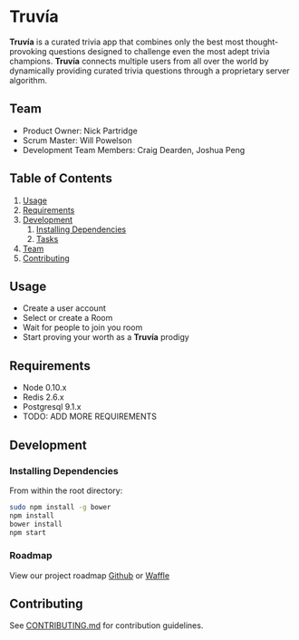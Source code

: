 # Truvía

  **Truvía** is a curated trivia app that combines only the best most thought-provoking questions designed to challenge even the most adept trivia champions. **Truvía** connects multiple users from all over the world by dynamically providing curated trivia questions through a proprietary server algorithm.

## Team

  - Product Owner: Nick Partridge
  - Scrum Master: Will Powelson
  - Development Team Members: Craig Dearden, Joshua Peng

## Table of Contents

1. [Usage](#Usage)
1. [Requirements](#requirements)
1. [Development](#development)
    1. [Installing Dependencies](#installing-dependencies)
    1. [Tasks](#tasks)
1. [Team](#team)
1. [Contributing](#contributing)

## Usage

- Create a user account
- Select or create a Room
- Wait for people to join you room
- Start proving your worth as a **Truvía** prodigy

## Requirements

- Node 0.10.x
- Redis 2.6.x
- Postgresql 9.1.x
- TODO: ADD MORE REQUIREMENTS

## Development

### Installing Dependencies

From within the root directory:

```sh
sudo npm install -g bower
npm install
bower install
npm start
```

### Roadmap

View our project roadmap [Github](https://github.com/Positive-Potatoes/Positive-Potatoes/issues) or [Waffle](https://waffle.io/Positive-Potatoes/Positive-Potatoes)


## Contributing

See [CONTRIBUTING.md](CONTRIBUTING.md) for contribution guidelines.
